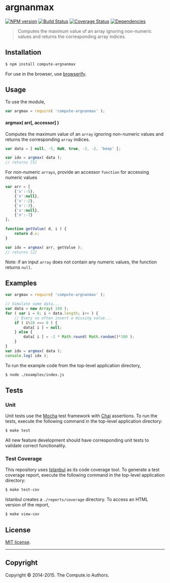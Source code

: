 argnanmax
===
[![NPM version][npm-image]][npm-url] [![Build Status][travis-image]][travis-url] [![Coverage Status][coveralls-image]][coveralls-url] [![Dependencies][dependencies-image]][dependencies-url]

> Computes the maximum value of an array ignoring non-numeric values and returns the corresponding array indices.


## Installation

``` bash
$ npm install compute-argnanmax
```

For use in the browser, use [browserify](https://github.com/substack/node-browserify).


## Usage

To use the module,

``` javascript
var argmax = require( 'compute-argnanmax' );
```

#### argmax( arr[, accessor] )

Computes the maximum value of an `array` ignoring non-numeric values and returns the corresponding `array` indices.

``` javascript
var data = [ null, -5, NaN, true, -3, -2, 'beep' ];

var idx = argmax( data );
// returns [5]
```

For non-numeric `arrays`, provide an accessor `function` for accessing numeric values

``` javascript
var arr = [
	{'x':-5},
	{'x':null},
	{'x':-2},
	{'x':-3},
	{'x':null},
	{'x':-7}
];

function getValue( d, i ) {
	return d.x;
}

var idx = argmax( arr, getValue );
// returns [2]
```

Note: if an input `array` does not contain any numeric values, the function returns `null`.


## Examples

``` javascript
var argmax = require( 'compute-argnanmax' );

// Simulate some data...
var data = new Array( 100 );
for ( var i = 0; i < data.length; i++ ) {
	// Every so often insert a missing value...
	if ( i%10 === 0 ) {
		data[ i ] = null;
	} else {
		data[ i ] = -1 * Math.round( Math.random()*100 );
	}
}
var idx = argmax( data );
console.log( idx );
```

To run the example code from the top-level application directory,

``` bash
$ node ./examples/index.js
```


## Tests

### Unit

Unit tests use the [Mocha](http://visionmedia.github.io/mocha) test framework with [Chai](http://chaijs.com) assertions. To run the tests, execute the following command in the top-level application directory:

``` bash
$ make test
```

All new feature development should have corresponding unit tests to validate correct functionality.


### Test Coverage

This repository uses [Istanbul](https://github.com/gotwarlost/istanbul) as its code coverage tool. To generate a test coverage report, execute the following command in the top-level application directory:

``` bash
$ make test-cov
```

Istanbul creates a `./reports/coverage` directory. To access an HTML version of the report,

``` bash
$ make view-cov
```


## License

[MIT license](http://opensource.org/licenses/MIT).


---
## Copyright

Copyright &copy; 2014-2015. The Compute.io Authors.


[npm-image]: http://img.shields.io/npm/v/compute-argnanmax.svg
[npm-url]: https://npmjs.org/package/compute-argnanmax

[travis-image]: http://img.shields.io/travis/compute-io/argnanmax/master.svg
[travis-url]: https://travis-ci.org/compute-io/argnanmax

[coveralls-image]: https://img.shields.io/coveralls/compute-io/argnanmax/master.svg
[coveralls-url]: https://coveralls.io/r/compute-io/argnanmax?branch=master

[dependencies-image]: http://img.shields.io/david/compute-io/argnanmax.svg
[dependencies-url]: https://david-dm.org/compute-io/argnanmax

[dev-dependencies-image]: http://img.shields.io/david/dev/compute-io/argnanmax.svg
[dev-dependencies-url]: https://david-dm.org/dev/compute-io/argnanmax

[github-issues-image]: http://img.shields.io/github/issues/compute-io/argnanmax.svg
[github-issues-url]: https://github.com/compute-io/argnanmax/issues
